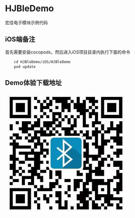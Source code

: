 # HJBleDemo
宏佳电子模块示例代码

## iOS端备注
首先需要安装cocopods，然后进入iOS项目目录内执行下面的命令
```shell
	cd HJBleDemo/iOS/HJBleDemo
	pod update

```


## Demo体验下载地址

![下载地址](https://github.com/diaoerlangdang/HJBleDemo/blob/master/download.png)